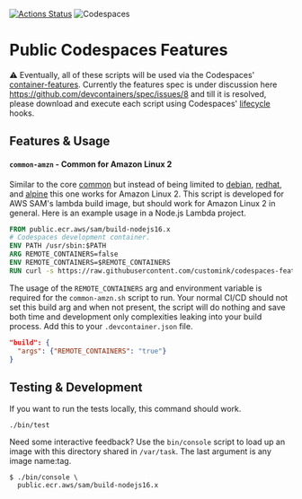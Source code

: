 [![Actions Status](https://github.com/customink/codespaces-features/workflows/Test/badge.svg)](https://github.com/customink/codespaces-features/actions) ![Codespaces](https://img.shields.io/badge/Codespaces-✅-black)

# Public Codespaces Features

⚠️ Eventually, all of these scripts will be used via the Codespaces' [container-features](https://github.com/microsoft/vscode-dev-containers/blob/main/script-library/container-features/README.md). Currently the features spec is under discussion here https://github.com/devcontainers/spec/issues/8 and till it is resolved, please download and execute each script using Codespaces' [lifecycle](https://code.visualstudio.com/docs/remote/devcontainerjson-reference#_lifecycle-scripts) hooks.

## Features & Usage

#### `common-amzn` - Common for Amazon Linux 2

Similar to the core [common](https://github.com/microsoft/vscode-dev-containers/blob/main/script-library/docs/common.md) but instead of being limited to [debian](https://github.com/microsoft/vscode-dev-containers/blob/main/script-library/common-debian.sh), [redhat](https://github.com/microsoft/vscode-dev-containers/blob/main/script-library/common-redhat.sh), and [alpine](https://github.com/microsoft/vscode-dev-containers/blob/main/script-library/common-alpine.sh) this one works for Amazon Linux 2. This script is developed for AWS SAM's lambda build image, but should work for Amazon Linux 2 in general. Here is an example usage in a Node.js Lambda project.

```dockerfile
FROM public.ecr.aws/sam/build-nodejs16.x
# Codespaces development container.
ENV PATH /usr/sbin:$PATH
ARG REMOTE_CONTAINERS=false
ENV REMOTE_CONTAINERS=$REMOTE_CONTAINERS
RUN curl -s https://raw.githubusercontent.com/customink/codespaces-features/main/common-amzn.sh | bash /dev/stdin 1> /dev/null
```

The usage of the `REMOTE_CONTAINERS` arg and environment variable is required for the `common-amzn.sh` script to run. Your normal CI/CD should not set this build arg and when not present, the script will do nothing and save both time and development only complexities leaking into your build process. Add this to your `.devcontainer.json` file.

```json
"build": {
  "args": {"REMOTE_CONTAINERS": "true"}
}
```

## Testing & Development

If you want to run the tests locally, this command should work.

```shell
./bin/test
```

Need some interactive feedback? Use the `bin/console` script to load up an image with this directory shared in `/var/task`. The last argument is any image name:tag.

```shell
$ ./bin/console \
  public.ecr.aws/sam/build-nodejs16.x
```
